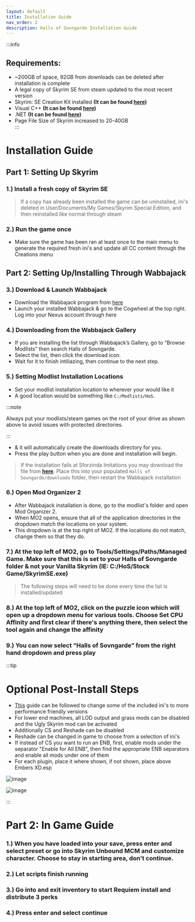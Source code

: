 ```yaml
---
layout: default
title: Installation Guide
nav_order: 2
description: Halls of Sovngarde Installation Guide
---
```


:::info
## **Requirements:**
- ~200GB of space, 92GB from downloads can be deleted after installation is complete 
- A legal copy of Skyrim SE from steam updated to the most recent version
- Skyrim: SE Creation Kit installed **(It can be found [here](https://store.steampowered.com/app/1946180/Skyrim_Special_Edition_Creation_Kit/))**
- Visual C++ **(It can be found [here](https://aka.ms/vs/17/release/vc_redist.x64.exe))**
- .NET **(It can be found [here](https://dotnet.microsoft.com/en-us/download))**
- Page File Size of Skyrim increased to 20-40GB  
:::

# **Installation Guide**

## __Part 1: Setting Up Skyrim__

### 1.) Install a fresh copy of Skyrim SE

> If a copy has already been installed the game can be uninstalled, ini's deleted in User/Documents/My Games/Skyrim Special Edition, and then reinstalled like normal through steam

### 2.) Run the game once
- Make sure the game has been ran at least once to the main menu to generate the required fresh ini's and update all CC content through the Creations menu

## __Part 2: Setting Up/Installing Through Wabbajack__

### 3.) Download & Launch Wabbajack 
- Download the Wabbajack program from [here](https://github.com/wabbajack-tools/wabbajack/releases/latest/download/Wabbajack.exe)
- Launch your installed Wabbajack & go to the Cogwheel at the top right. Log into your Nexus account through here

### 4.) Downloading from the Wabbajack Gallery
- If you are installing the list through Wabbajack’s Gallery, go to “Browse Modlists” then search Halls of Sovngarde.
- Select the list, then click the download icon.
- Wait for it to finish intiliazing, then continue to the next step.

### 5.) Setting Modlist Installation Locations
- Set your modlist installation location to wherever your would like it
- A good location would be something like `C:/Modlists/HoS`.

:::note

 Always put your modlists/steam games on the root of your drive as shown above to avoid issues with protected directories.
 
:::

- & it will automatically create the downloads directory for you.
- Press the play button when you are done and installation will begin.

> If the installation fails at Sforzinda Imitations you may download the file from **[here](https://drive.google.com/file/d/1yj9cxN0MAFQVuOpDNg2NJl0BAZHZm7CZ/edit)**.
> Place this into your populated `Halls of Sovngarde/downloads` folder, then restart the Wabbajack installation

### 6.) Open Mod Organizer 2
- After Wabbajack installation is done, go to the modlist's folder and open Mod Organizer 2.
- When MO2 opens, ensure that all of the application directories in the dropdown match the locations on your system.
- This dropdown is at the top right of MO2. If the locations do not match, change them so that they do.

### 7.) At the top left of MO2, go to Tools/Settings/Paths/Managed Game. Make sure that this is set to your Halls of Sovngarde folder & not your Vanilla Skyrim (IE: C:/HoS/Stock Game/SkyrimSE.exe)

> The following steps will need to be done every time the list is installed/updated

### 8.) At the top left of MO2, click on the puzzle icon which will open up a dropdown menu for various tools. Choose Set CPU Affinity and first clear if there's anything there, then select the tool again and change the affinity

### 9.) You can now select “Halls of Sovngarde” from the right hand dropdown and press play

:::tip
# Optional Post-Install Steps

- [This](https://docs.google.com/document/d/12QomWYtzGeq62f6MZ-gMKf62Go1AhRFo/mobilebasic) guide can be followed to change some of the included ini's to more performance friendly versions
- For lower end machines, all LOD output and grass mods can be disabled and the Ugly Skyrim mod can be activated
- Additionally CS and Reshade can be disabled
- Reshade can be changed in game to choose from a selection of ini's
- If instead of CS you want to run an ENB, first, enable mods under the separator "Enable for All ENB", then find the appropriate ENB separators and enable all mods under one of them
- For each plugin, place it where shown, if not shown, place above Embers XD.esp

![image](https://github.com/TheMrNewVegas/TheMrNewVegas.github.io/assets/112358568/5edaafa2-a375-45d3-8612-f9f1e31fb169)

![image](https://github.com/TheMrNewVegas/TheMrNewVegas.github.io/assets/48836285/d9863fab-4e0e-4059-9ca9-82b9793d7dac)

:::

# **Part 2: In Game Guide**

### 1.) When you have loaded into your save, press enter and select preset or go into Skyrim Unbound MCM and customize character. Choose to stay in starting area, don't continue.

### 2.) Let scripts finish running

### 3.) Go into and exit inventory to start Requiem install and distribute 3 perks

### 4.) Press enter and select continue
